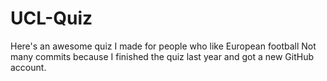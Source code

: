 # UCL-Quiz
Here's an awesome quiz I made for people who like European football
Not many commits because I finished the quiz last year and got a new GitHub account.
